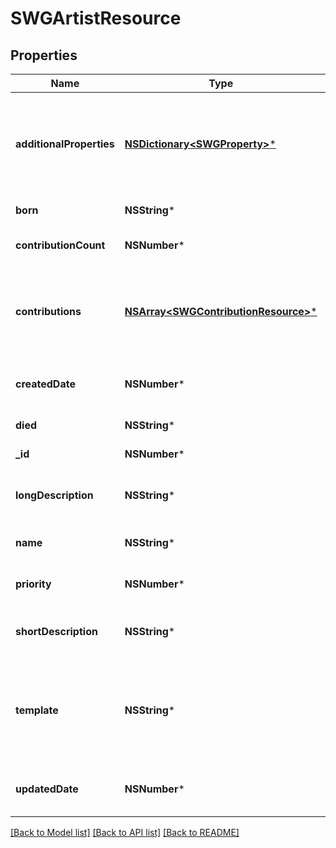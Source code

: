 # SWGArtistResource

## Properties
Name | Type | Description | Notes
------------ | ------------- | ------------- | -------------
**additionalProperties** | [**NSDictionary&lt;SWGProperty&gt;***](SWGProperty.md) | A map of additional properties, keyed on the property name.  Must match the names and types defined in the template for this item type | [optional] 
**born** | **NSString*** | YYYY/MM/DD when this artist was born | [optional] 
**contributionCount** | **NSNumber*** | The current number of contributions the artist has made | [optional] 
**contributions** | [**NSArray&lt;SWGContributionResource&gt;***](SWGContributionResource.md) | The list of media this artist has contributed to as well as role(s) during contribution.  Use media endpoint to add contributions | [optional] 
**createdDate** | **NSNumber*** | The date/time this resource was created in seconds since unix epoch | [optional] 
**died** | **NSString*** | YYYY/MM/DD when this artist died | [optional] 
**_id** | **NSNumber*** | The unique ID for that resource | [optional] 
**longDescription** | **NSString*** | The user friendly name of that resource. Defaults to blank string | [optional] 
**name** | **NSString*** | The user friendly name of that resource | 
**priority** | **NSNumber*** | The sort order priority ofr the artist.  Default 100 | [optional] 
**shortDescription** | **NSString*** | The user friendly name of that resource. Defaults to blank string | [optional] 
**template** | **NSString*** | An artist template this artist is validated against (private). May be null and no validation of additional_properties will be done | [optional] 
**updatedDate** | **NSNumber*** | The date/time this resource was last updated in seconds since unix epoch | [optional] 

[[Back to Model list]](../README.md#documentation-for-models) [[Back to API list]](../README.md#documentation-for-api-endpoints) [[Back to README]](../README.md)


